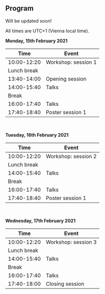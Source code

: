 ## Program

Will be updated soon!

All times are UTC+1 (Vienna local time).

**Monday, 15th February 2021**

| Time | Event |
|---|---|
|10:00-12:20| Workshop: session 1 |
| Lunch break | |
|13:40-14:00| Opening session |
|14:00-15:40| Talks |
| Break | |
|16:00-17:40| Talks |
|17:40-18:40| Poster session 1 |

<br>

**Tuesday, 16th February 2021**

| Time| Event |
|---|---|
|10:00-12:20| Workshop: session 2 |
| Lunch break | |
|14:00-15:40| Talks |
| Break | |
|16:00-17:40| Talks |
|17:40-18:40| Poster session 1 |

<br>

**Wednesday, 17th February 2021**

| Time| Event |
|---|---|
|10:00-12:20| Workshop: session 3 |
| Lunch break | |
|14:00-15:40| Talks |
| Break | |
|16:00-17:40| Talks |
|17:40-18:00| Closing session |

